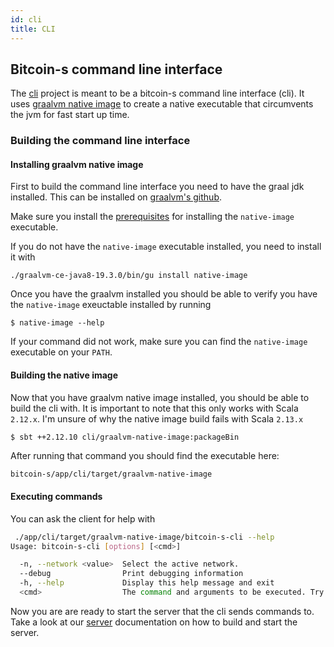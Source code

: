 ```yaml
---
id: cli
title: CLI
---
```



## Bitcoin-s command line interface

The [cli](../../app/cli/) project is meant to be a bitcoin-s command line interface (cli). It uses [graalvm native image](https://www.graalvm.org/docs/reference-manual/native-image/) to
create a native executable that circumvents the jvm for fast start up time.

### Building the command line interface

#### Installing graalvm native image
First to build the command line interface you need to have the graal jdk installed. This can be installed on [graalvm's github](https://github.com/graalvm/graalvm-ce-builds/releases/).

Make sure you install the [prerequisites](https://www.graalvm.org/docs/reference-manual/native-image/#prerequisites) for installing the `native-image` executable.


If you do not have the `native-image` executable installed, you need to install it with

```bashrc
./graalvm-ce-java8-19.3.0/bin/gu install native-image
```

Once you have the graalvm installed you should be able to verify you have the `native-image` exeuctable installed by running

```bashrc
$ native-image --help
```

If your command did not work, make sure you can find the `native-image` executable on your `PATH`.

#### Building the native image

Now that you have graalvm native image installed, you should be able to build the cli with. It is important to note that
this only works with Scala `2.12.x`. I'm unsure of why the native image build fails with Scala `2.13.x`

```bashrc
$ sbt ++2.12.10 cli/graalvm-native-image:packageBin
```

After running that command you should find the executable here:

```bash
bitcoin-s/app/cli/target/graalvm-native-image
```

#### Executing commands
You can ask the client for help with

```bash
 ./app/cli/target/graalvm-native-image/bitcoin-s-cli --help
Usage: bitcoin-s-cli [options] [<cmd>]

  -n, --network <value>  Select the active network.
  --debug                Print debugging information
  -h, --help             Display this help message and exit
  <cmd>                  The command and arguments to be executed. Try bitcoin-s-cli help for a list of all commands
```


Now you are are ready to start the server that the cli sends commands to. Take a look at our [server](server.md) documentation on how to build and start the server.